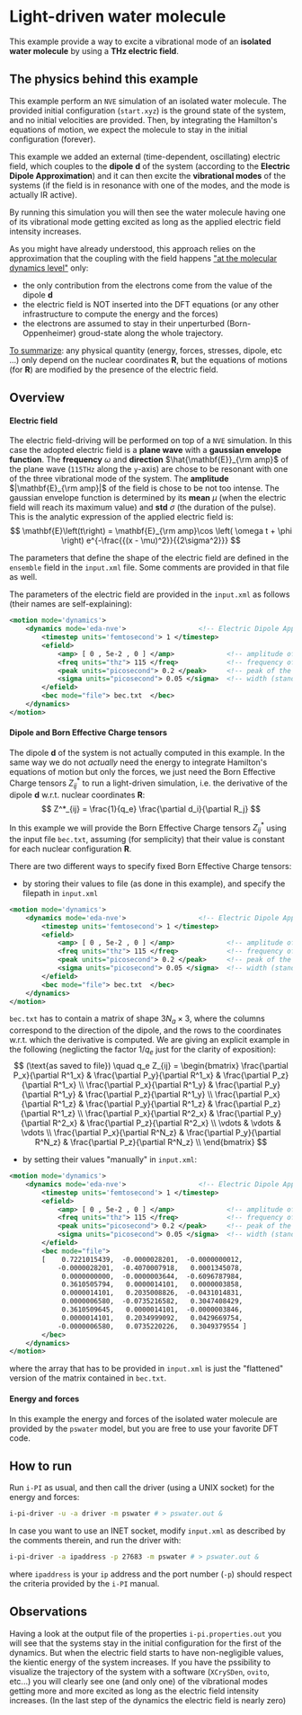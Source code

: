 # Light-driven water molecule
This example provide a way to excite a vibrational mode of an **isolated water molecule** by using a **THz electric field**.

## The physics behind this example
This example perform an ```NVE``` simulation of an isolated water molecule.
The provided initial configuration (```start.xyz```) is the ground state of the system, and no initial velocities are provided.
Then, by integrating the Hamilton's equations of motion, we expect the molecule to stay in the initial configuration (forever). 

This example we added an external (time-dependent, oscillating) electric field, which couples to the **dipole** $\mathbf{d}$ of the system (according to the **Electric Dipole Approximation**) and it can then excite the **vibrational modes** of the systems (if the field is in resonance with one of the modes, and the mode is actually IR active).

By running this simulation you will then see the water molecule having one of its vibrational mode getting excited as long as the applied electric field intensity increases.

As you might have already understood, this approach relies on the approximation that the coupling with the field happens <ins>"at the molecular dynamics level"</ins> only: 
- the only contribution from the electrons come from the value of the dipole $\mathbf{d}$
- the electric field is NOT inserted into the DFT equations (or any other infrastructure to compute the energy and the forces) 
- the electrons are assumed to stay in their unperturbed (Born-Oppenheimer) groud-state along the whole trajectory.

<ins>To summarize</ins>: any physical quantity (energy, forces, stresses, dipole, etc ...) only depend on the nuclear coordinates $\mathbf{R}$, but the equations of motions (for $\mathbf{R}$) are modified by the presence of the electric field.


## Overview 
#### Electric field
The electric field-driving will be performed on top of a ```NVE``` simulation.
In this case the adopted electric field is a **plane wave** with a **gaussian envelope function**.
The **frequency** $\omega$ and **direction** $\hat{\mathbf{E}}_{\rm amp}$ of the plane wave (```115THz``` along the ```y```-axis) are chose to be resonant with one of the three vibrational mode of the system.
The **amplitude** $|\mathbf{E}_{\rm amp}|$ of the field is chose to be not too intense.
The gaussian envelope function is determined by its **mean** $\mu$ (when the electric field will reach its maximum value) and **std** $\sigma$ (the duration of the pulse).
This is the analytic expression of the applied electric field is:
$$
\mathbf{E}\left(t\right) = \mathbf{E}_{\rm amp}\cos \left( \omega t + \phi \right) e^{-\frac{{(x - \mu)^2}}{{2\sigma^2}}}
$$

The parameters that define the shape of the electric field are defined in the ```ensemble``` field in the ```input.xml``` file. 
Some comments are provided in that file as well.

The parameters of the electric field are provided in the `input.xml` as follows (their names are self-explaining):
```xml
<motion mode='dynamics'> 
    <dynamics mode='eda-nve'>                  <!-- Electric Dipole Approximation (EDA) on top of a NVE simulation -->
        <timestep units='femtosecond'> 1 </timestep>
        <efield>
            <amp> [ 0 , 5e-2 , 0 ] </amp>             <!-- amplitude of the electric field pulse in a.u. -->
            <freq units="thz"> 115 </freq>            <!-- frequency of the electric field pulse in THz -->
            <peak units="picosecond"> 0.2 </peak>     <!-- peak of the electric field pulse -->
            <sigma units="picosecond"> 0.05 </sigma>  <!-- width (standard deviation of the gaussian) of the electric field pulse -->
        </efield>
        <bec mode="file"> bec.txt  </bec>
    </dynamics>
</motion>
```

#### Dipole and Born Effective Charge tensors
The dipole $\mathbf{d}$ of the system is not actually computed in this example.
In the same way we do not *actually* need the energy to integrate Hamilton's equations of motion but only the forces, we just need the Born Effective Charge tensors $Z^*_{ij}$ to run a light-driven simulation, i.e. the derivative of the dipole $\mathbf{d}$ w.r.t. nuclear coordinates $\mathbf{R}$:
$$
Z^*_{ij} = \frac{1}{q_e} \frac{\partial d_i}{\partial R_j}
$$

In this example we will provide the Born Effective Charge tensors $Z^*_{ij}$ using the input file ```bec.txt```, assuming (for semplicity) that their value is constant for each nuclear configuration $\mathbf{R}$.

There are two different ways to specify fixed Born Effective Charge tensors:
- by storing their values to file (as done in this example), and specify the filepath in `input.xml`
```xml
<motion mode='dynamics'> 
    <dynamics mode='eda-nve'>                  <!-- Electric Dipole Approximation (EDA) on top of a NVE simulation -->
        <timestep units='femtosecond'> 1 </timestep>
        <efield>
            <amp> [ 0 , 5e-2 , 0 ] </amp>             <!-- amplitude of the electric field pulse in a.u. -->
            <freq units="thz"> 115 </freq>            <!-- frequency of the electric field pulse in THz -->
            <peak units="picosecond"> 0.2 </peak>     <!-- peak of the electric field pulse -->
            <sigma units="picosecond"> 0.05 </sigma>  <!-- width (standard deviation of the gaussian) of the electric field pulse -->
        </efield>
        <bec mode="file"> bec.txt  </bec>
    </dynamics>
</motion>
```
`bec.txt` has to contain a matrix of shape $3N_a\times 3$, where the columns correspond to the direction of the dipole, and the rows to the coordinates w.r.t. which the derivative is computed. We are giving an explicit example in the following (neglicting the factor $1/q_e$ just for the clarity of exposition):
$$
(\text{as saved to file})
\quad
q_e Z_{ij} = 
\begin{bmatrix}
    \frac{\partial P_x}{\partial R^1_x} &  
    \frac{\partial P_y}{\partial R^1_x} &
    \frac{\partial P_z}{\partial R^1_x} \\ 
    \frac{\partial P_x}{\partial R^1_y} &  
    \frac{\partial P_y}{\partial R^1_y} &
    \frac{\partial P_z}{\partial R^1_y} \\
    \frac{\partial P_x}{\partial R^1_z} &  
    \frac{\partial P_y}{\partial R^1_z} &
    \frac{\partial P_z}{\partial R^1_z} \\
    \frac{\partial P_x}{\partial R^2_x} &  
    \frac{\partial P_y}{\partial R^2_x} &
    \frac{\partial P_z}{\partial R^2_x} \\ 
    \vdots & \vdots & \vdots \\
    \frac{\partial P_x}{\partial R^N_z} &  
    \frac{\partial P_y}{\partial R^N_z} &
    \frac{\partial P_z}{\partial R^N_z} \\    
\end{bmatrix}
$$
- by setting their values "manually" in `input.xml`:
```xml
<motion mode='dynamics'> 
    <dynamics mode='eda-nve'>                  <!-- Electric Dipole Approximation (EDA) on top of a NVE simulation -->
        <timestep units='femtosecond'> 1 </timestep>
        <efield>
            <amp> [ 0 , 5e-2 , 0 ] </amp>             <!-- amplitude of the electric field pulse in a.u. -->
            <freq units="thz"> 115 </freq>            <!-- frequency of the electric field pulse in THz -->
            <peak units="picosecond"> 0.2 </peak>     <!-- peak of the electric field pulse -->
            <sigma units="picosecond"> 0.05 </sigma>  <!-- width (standard deviation of the gaussian) of the electric field pulse -->
        </efield>
        <bec mode="file"> 
        [    0.7221015439,	-0.0000028201,	-0.0000000012,
            -0.0000028201,	-0.4070007918,	 0.0001345078,
             0.0000000000,	-0.0000003644,	-0.6096787984,
             0.3610505794,	 0.0000014101,	 0.0000003858,
             0.0000014101,	 0.2035008826,	-0.0431014831,
             0.0000006580,	-0.0735216582,	 0.3047408429,
             0.3610509645,	 0.0000014101,	-0.0000003846,
             0.0000014101,	 0.2034999092,	 0.0429669754,
            -0.0000006580,	 0.0735220226,	 0.3049379554 ]  
        </bec>
    </dynamics>
</motion>
```
where the array that has to be provided in `input.xml` is just the "flattened" version of the matrix contained in `bec.txt`.

#### Energy and forces
In this example the energy and forces of the isolated water molecule are provided by the ```pswater``` model, but you are free to use your favorite DFT code.
 
## How to run
Run ```i-PI``` as usual, and then call the driver (using a UNIX socket) for the energy and forces:
```bash
i-pi-driver -u -a driver -m pswater # > pswater.out &
```
In case you want to use an INET socket, modify ```input.xml``` as described by the comments therein, and run the driver with:
```bash
i-pi-driver -a ipaddress -p 27683 -m pswater # > pswater.out &
```
where ```ipaddress``` is your ```ip``` address and the port number (```-p```) should respect the criteria provided by the ```i-PI``` manual.

## Observations
Having a look at the output file of the properties ```i-pi.properties.out``` you will see that the systems stay in the initial configuration for the first of the dynamics.
But when the electric field starts to have non-negligible values, the kientic energy of the system increases.
If you have the pssibility to visualize the trajectory of the system with a software (`XCrySDen`, `ovito`, etc...) you will clearly see one (and only one) of the vibrational modes getting more and more excited as long as the electric field intensity increases.
(In the last step of the dynamics the electric field is nearly zero)
